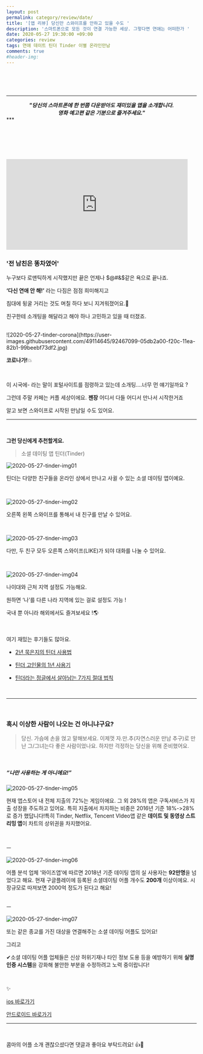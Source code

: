 ```yaml
---
layout: post
permalink: category/review/date/
title: '[앱 리뷰] 당신만 스와이프를 안하고 있을 수도 '
description: '스마트폰으로 모든 것이 연결 가능한 세상. 그렇다면 연애는 어떠한가 '
date: 2020-05-27 19:30:00 +09:00
categories: review
tags: 연애 데이트 틴더 Tinder 이별 온라인만남
comments: true
#header-img:
---
```


<br><br><br>

***

<center><i><b>"당신의 스마트폰에 한 번쯤 다운받아도 재미있을 앱을 소개합니다.<br>
    영화 예고편 같은 기분으로 즐겨주세요."</b></i></center>
***

<br><br><br><br>

<iframe src="https://giphy.com/embed/44eJ0K7yIkRDq" width="480" height="240" frameBorder="0" class="giphy-embed" allowFullScreen></iframe>

<br>

### '전 남친은 똥차였어'

누구보다 로맨틱하게 시작했지만 끝은 언제나 $@#&$같은 욕으로 끝나죠.

**‘다신 연애 안 해!’** 라는 다짐은  점점 희미해지고

침대에 뒹굴 거리는 것도 며칠 하다 보니 지겨워졌어요.&#128129;

친구한테 소개팅을 해달라고 해야 하나 고민하고 있을 때 터졌죠.

<br>
![2020-05-27-tinder-corona](https://user-images.githubusercontent.com/49114645/92467099-05db2a00-f20c-11ea-82b1-99beebf73df2.jpg)

**코로나가!**&#128165;

<br>

이 시국에- 라는 말이 포털사이트를 점령하고 있는데 소개팅….너무 먼 얘기일까요 ?

그런데 주말 카페는 커플 세상이에요. **젠장** 어디서 다들 어디서 만나서 시작한거죠

알고 보면 스와이프로 시작된 만남일 수도 있어요.

***

<br>

**그런 당신에게 추천할게요.**

> 소셜 데이팅 앱  틴더(Tinder)

![2020-05-27-tinder-img01](https://user-images.githubusercontent.com/49114645/92467109-07a4ed80-f20c-11ea-87a3-8ca57c5cd336.jpg)

틴더는 다양한 친구들을 온라인 상에서 만나고 사귈 수 있는 소셜 데이팅 앱이예요.

<br>

![2020-05-27-tinder-img02](https://user-images.githubusercontent.com/49114645/92467110-083d8400-f20c-11ea-8a68-76a6319f5ac0.jpg)

오른쪽 왼쪽 스와이프를 통해서 내 친구를 만날 수 있어요.

<br>

![2020-05-27-tinder-img03](https://user-images.githubusercontent.com/49114645/92467112-08d61a80-f20c-11ea-9df8-274b2221557a.jpg)

다만, 두 친구 모두 오른쪽 스와이프(LIKE)가 되야 대화를 나눌 수 있어요.  

<br>

![2020-05-27-tinder-img04](https://user-images.githubusercontent.com/49114645/92467114-096eb100-f20c-11ea-85f8-9960b5ce6799.jpg)

나이대와 근처 지역 설정도 가능해요.

원하면 ‘나’를 다른 나라 지역에 있는 걸로 설정도 가능 !

국내 뿐 아니라 해외에서도 즐겨보세요 !&#127758;

<br>

여기 재밌는 후기들도 많아요.

- [2년 묵은지의 틴더 사용법](https://choosychoi.tistory.com/5)

- [틴더 고인물의 1년 사용기](https://brunch.co.kr/@coolivaworld/234)

- [틴더라는 정글에서 살아남는 7가지 절대 법칙](https://ppss.kr/archives/163294)

  <br>



***

<br>

### 혹시 이상한 사람이 나오는 건 아니냐구요?

>
>
> 당신. 가슴에 손을 얹고 말해보세요. 이제껏 자.만.추(자연스러운 만남 추구)로 만난 그/그녀는다 좋은 사람이었나요. 하지만 걱정하는 당신을 위해 준비했어요.

<br>

##### “나만 사용하는 게 아니에요!”

![2020-05-27-tinder-img05](https://user-images.githubusercontent.com/49114645/92467116-096eb100-f20c-11ea-919f-c310e068f578.jpg)

현재 앱스토어 내 전체 지출의 72%는 게임이에요. 그 외 28%의 앱은 구독서비스가 지출 성장을 주도하고 있어요. 특히 지출에서 차지하는 비중은 2016년 기준 18%->28%로 증가 했답니다!특히 Tinder, Netflix, Tencent VIdeo앱 같은 **데이트 및 동영상 스트리밍 앱**이 차트의 상위권을 차지했어요.

<br>

ㅡ

![2020-05-27-tinder-img06](https://user-images.githubusercontent.com/49114645/92467120-0a074780-f20c-11ea-8b13-d64f053a49df.jpg)


어플 분석 업체 ‘와이즈앱’에 따르면 2018년 기준 데이팅 앱의 실 사용자는 **92만명**을 넘었다고 해요. 현재 구글플레이에 등록된 소셜데이팅 어플 개수도 **200개** 이상이에요. 시장규모로 따져보면 2000억 정도가 된다고 해요!

<br>ㅡ

![2020-05-27-tinder-img07](https://user-images.githubusercontent.com/49114645/92467125-0b387480-f20c-11ea-90fd-7ebfa52b8a5a.jpg)

또는 같은 종교를 가진 대상을 연결해주는 소셜 데이팅 어플도 있어요!

그리고

&#10004;소셜 데이팅 어플 업체들은 신상 허위기재나 타인 정보 도용 등을 예방하기 위해 **실명인증 시스템**을 강화해 불안한 부분을 수정하려고 노력 중이랍니다!

<br>

&#10024;

[ios 바로가기](https://apps.apple.com/kr/app/tinder-%ED%8B%B4%EB%8D%94/id547702041)

[안드로이드 바로가기](https://play.google.com/store/apps/details?id=com.tinder)

***

<br>

콤마의 어플 소개 괜찮으셨다면 댓글과 좋아요 부탁드려요! &#128077;&#128064;

<br>
